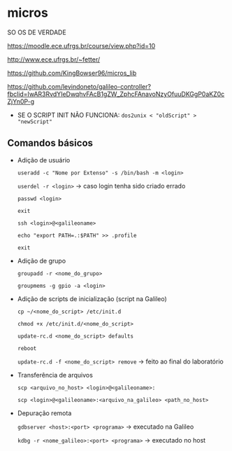 # micros
SO OS DE VERDADE

https://moodle.ece.ufrgs.br/course/view.php?id=10

http://www.ece.ufrgs.br/~fetter/

https://github.com/KingBowser96/micros_lib

https://github.com/levindoneto/galileo-controller?fbclid=IwAR3RvdYIeDwqhvFAcB1gZW_ZphcFAnavoNzyOfuuDKGgP0aKZ0cZjYn0P-g

* SE O SCRIPT INIT NÃO FUNCIONA:
`dos2unix < "oldScript" > "newScript"`



## Comandos básicos
* Adição de usuário

  `useradd -c "Nome por Extenso" -s /bin/bash -m <login>`
  
  `userdel -r <login>` -> caso login tenha sido criado errado
  
  `passwd <login>`
  
  `exit`
  
  `ssh <login>@<galileoname>`
  
  `echo "export PATH=.:$PATH" >> .profile`
  
  `exit`

* Adição de grupo

  `groupadd -r <nome_do_grupo>`
  
  `groupmems -g gpio -a <login>`

* Adição de scripts de inicialização (script na Galileo)

  `cp ~/<nome_do_script> /etc/init.d`
  
  `chmod +x /etc/init.d/<nome_do_script>`
  
  `update-rc.d <nome_do_script> defaults`
  
  `reboot`
  
  `update-rc.d -f <nome_do_script> remove` -> feito ao final do laboratório

* Transferência de arquivos

  `scp <arquivo_no_host> <login>@<galileoname>:`
  
  `scp <login>@<galileoname>:<arquivo_na_galileo> <path_no_host>`
  
* Depuração remota

  `gdbserver <host>:<port> <programa>` -> executado na Galileo
  
  `kdbg -r <nome_galileo>:<port> <programa>` -> executado no host
  
